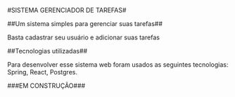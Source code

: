 #SISTEMA GERENCIADOR DE TAREFAS#

##Um sistema simples para gerenciar suas tarefas##

Basta cadastrar seu usuário e adicionar suas tarefas

##Tecnologias utilizadas##

Para desenvolver esse sistema web foram usados as seguintes tecnologias: Spring, React, Postgres.

###EM CONSTRUÇÃO###